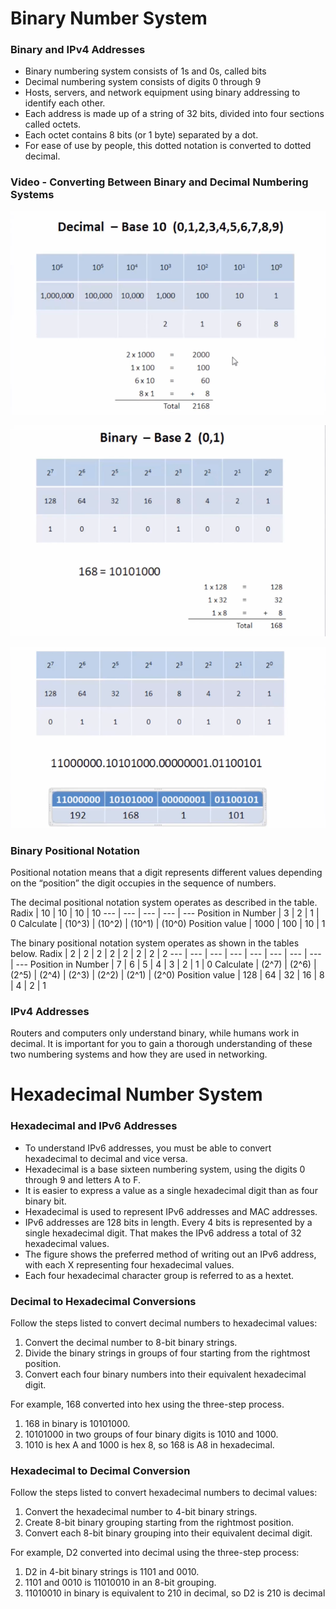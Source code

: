 # Binary Number System

### Binary and IPv4 Addresses

- Binary numbering system consists of 1s and 0s, called bits​
- Decimal numbering system consists of digits 0 through 9​
- Hosts, servers, and network equipment using binary addressing to identify each other.​
- Each address is made up of a string of 32 bits, divided into four sections called octets.​
- Each octet contains 8 bits (or 1 byte) separated by a dot.​
- For ease of use by people, this dotted notation is converted to dotted decimal.

### Video - Converting Between Binary and Decimal Numbering Systems

![d](/imgs/decb.png)

![b](/imgs/binb.png)

![btd](/imgs/bitoip.png)

### Binary Positional Notation

Positional notation means that a digit represents different values depending on the “position” the digit occupies in the sequence of numbers.

The decimal positional notation system operates as described in the table.
Radix | 10 | 10 | 10 | 10
--- | --- | --- | --- | ---
Position in Number | 3 | 2 | 1 | 0
Calculate | (10^3) | (10^2) | (10^1) | (10^0)
Position value | 1000 | 100 | 10 | 1

The binary positional notation system operates as shown in the tables below.​
Radix | 2 | 2 | 2 | 2 | 2 | 2 | 2 | 2
--- | --- | --- | --- | --- | --- | --- | --- | ---
Position in Number | 7 | 6 | 5 | 4 | 3 | 2 | 1 | 0
Calculate | (2^7) | (2^6) | (2^5) | (2^4) | (2^3) | (2^2) | (2^1) | (2^0)
Position value | 128 | 64 | 32 | 16 | 8 | 4 | 2 | 1

### IPv4 Addresses

Routers and computers only understand binary, while humans work in decimal. It is important for you to gain a thorough understanding of these two numbering systems and how they are used in networking.

# Hexadecimal Number System

### Hexadecimal and IPv6 Addresses

- To understand IPv6 addresses, you must be able to convert hexadecimal to decimal and vice versa.​
- Hexadecimal is a base sixteen numbering system, using the digits 0 through 9 and letters A to F.​
- It is easier to express a value as a single hexadecimal digit than as four binary bit.​
- Hexadecimal is used to represent IPv6 addresses and MAC addresses.
- IPv6 addresses are 128 bits in length. Every 4 bits is represented by a single hexadecimal digit. That makes the IPv6 address a total of 32 hexadecimal values.​
- The figure shows the preferred method of writing out an IPv6 address, with each X representing four hexadecimal values.​
- Each four hexadecimal character group is referred to as a hextet.

### Decimal to Hexadecimal Conversions

Follow the steps listed to convert decimal numbers to hexadecimal values:​
1. Convert the decimal number to 8-bit binary strings.​
2. Divide the binary strings in groups of four starting from the rightmost position.​
3. Convert each four binary numbers into their equivalent hexadecimal digit.​

For example, 168 converted into hex using the three-step process.
1. 168 in binary is 10101000.​
2. 10101000 in two groups of four binary digits is 1010 and 1000.​
3. 1010 is hex A and 1000 is hex 8, so 168 is A8 in hexadecimal.

### Hexadecimal to Decimal Conversion

Follow the steps listed to convert hexadecimal numbers to decimal values:​
1. Convert the hexadecimal number to 4-bit binary strings.​
2. Create 8-bit binary grouping starting from the rightmost position.​
3. Convert each 8-bit binary grouping into their equivalent decimal digit.​

For example, D2 converted into decimal using the three-step process:​
1. D2 in 4-bit binary strings is 1101 and 0010.​
2. 1101 and 0010 is 11010010 in an 8-bit grouping.​
3. 11010010 in binary is equivalent to 210 in decimal, so D2 is 210 is decimal

